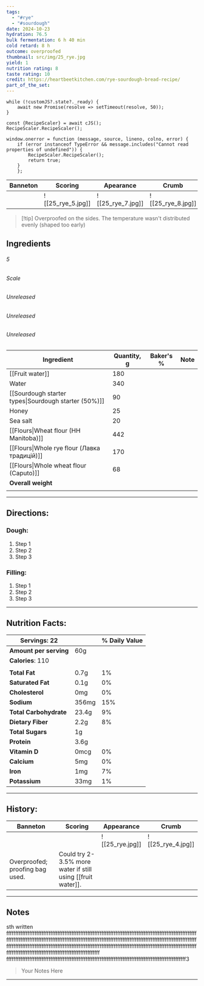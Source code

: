 ```yaml
---
tags:
  - "#rye"
  - "#sourdough"
date: 2024-10-23
hydration: 76.5
bulk fermentation: 6 h 40 min
cold retard: 8 h
outcome: overproofed
thumbnail: src/img/25_rye.jpg
yield: 1
nutrition rating: 8
taste rating: 10
credit: https://heartbeetkitchen.com/rye-sourdough-bread-recipe/
part_of_the_set:
---
```

```dataviewjs
while (!customJS?.state?._ready) { 
	await new Promise(resolve => setTimeout(resolve, 50)); 
} 

const {RecipeScaler} = await cJS();
RecipeScaler.RecipeScaler();

window.onerror = function (message, source, lineno, colno, error) {
	if (error instanceof TypeError && message.includes("Cannot read properties of undefined")) {
		RecipeScaler.RecipeScaler();
		return true;
	}
    };
```

| Banneton | Scoring           | Apearance         | Crumb             |
| -------- | ----------------- | ----------------- | ----------------- |
|          | ![[25_rye_5.jpg]] | ![[25_rye_7.jpg]] | ![[25_rye_8.jpg]] |

> [!tip] Overproofed on the sides. The temperature wasn't distributed evenly (shaped too early)
## Ingredients

###### 5
###### Scale
###### Unreleased
###### Unreleased
###### Unreleased

| Ingredient                                           | Quantity, g | Baker's % | Note |
| ---------------------------------------------------- | ----------- | --------- | ---- |
| [[Fruit water]]                                      | 180         |           |      |
| Water                                                | 340         |           |      |
| [[Sourdough starter types\|Sourdough starter (50%)]] | 90          |           |      |
| Honey                                                | 25          |           |      |
| Sea salt                                             | 20          |           |      |
| [[Flours\|Wheat flour (HH Manitoba)]]                | 442         |           |      |
| [[Flours\|Whole rye flour (Лавка традицій)]]         | 170         |           |      |
| [[Flours\|Whole wheat flour (Caputo)]]               | 68          |           |      |
| **Overall weight**                                   |             |           |      |
|                                                      |             |           |      |




---
## Directions:
### Dough:

1. Step 1
2. Step 2
3. Step 3

### Filling:

1. Step 1
2. Step 2
3. Step 3

---
## Nutrition Facts:

| **Servings:** 22       |       | % Daily Value |
| ---------------------- | ----- | ------------- |
| **Amount per serving** | 60g   |               |
| **Calories**: 110      |       |               |
|                        |       |               |
| **Total Fat**          | 0.7g  | 1%            |
| **Saturated Fat**      | 0.1g  | 0%            |
| **Cholesterol**        | 0mg   | 0%            |
| **Sodium**             | 356mg | 15%           |
| **Total Carbohydrate** | 23.4g | 9%            |
| **Dietary Fiber**      | 2.2g  | 8%            |
| **Total Sugars**       | 1g    |               |
| **Protein**            | 3.6g  |               |
| **Vitamin D**          | 0mcg  | 0%            |
| **Calcium**            | 5mg   | 0%            |
| **Iron**               | 1mg   | 7%            |
| **Potassium**          | 33mg  | 1%            |

---
## History:

| Banneton                        | Scoring                                                     | Appearance      | Crumb             |
| ------------------------------- | ----------------------------------------------------------- | --------------- | ----------------- |
|                                 |                                                             | ![[25_rye.jpg]] | ![[25_rye_4.jpg]] |
| Overproofed; proofing bag used. | Could try 2-3.5% more water if still using [[fruit water]]. |                 |                   |

---
## Notes

sth written fffffffffffffffffffffffffffffffffffffffffffffffffffffffffffffffffffffffffffffffffffffffffffffffffffffffffffffffffffffffffffffffffffffffffffffffffffffffffffffffffffffffffffffffffffffffffffffffffffffffffffffffffffffffffffffffffffffffffffffffffffffffffffffffffffffffffffffffffffffffffffffffffffffffffffffffffffffffffffffffffffffffffffffffffffffffffffffffffffffffffffffffffffffffff
ffffffffffffffffffffffffffffffffffffffffffffffffffffffffffffffffffffffffffffffffffffffffffffffffffffff3
> Your Notes Here

---



